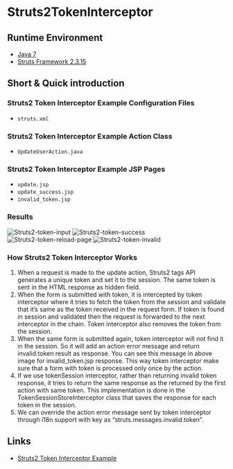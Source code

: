 # Struts2TokenInterceptor

## Runtime Environment
- [Java 7](http://www.oracle.com/technetwork/java/javase/downloads/jdk6downloads-1902814.html)
- [Struts Framework 2.3.15](http://struts.apache.org)

## Short & Quick introduction
### Struts2 Token Interceptor Example Configuration Files
- `struts.xml`

### Struts2 Token Interceptor Example Action Class
- `UpdateUserAction.java`

### Struts2 Token Interceptor Example JSP Pages
- `update.jsp`
- `update_success.jsp`
- `invalid_token.jsp`

### Results
![Struts2-token-input](http://www.wailian.work/images/2018/01/25/Struts2-token-input-450x177.png)
![Struts2-token-success](http://www.wailian.work/images/2018/01/25/Struts2-token-success-450x206.png)
![Struts2-token-reload-page](http://www.wailian.work/images/2018/01/25/Struts2-token-reload-page-450x196.png)
![Struts2-token-invalid](http://www.wailian.work/images/2018/01/25/Struts2-token-invalid-450x263.png)

### How Struts2 Token Interceptor Works
1. When a request is made to the update action, Struts2 tags API generates a unique token and set it to the session. The same token is sent in the HTML response as hidden field.
2. When the form is submitted with token, it is intercepted by token interceptor where it tries to fetch the token from the session and validate that it’s same as the token received in the request form. If token is found in session and validated then the request is forwarded to the next interceptor in the chain. Token interceptor also removes the token from the session.
3. When the same form is submitted again, token interceptor will not find it in the session. So it will add an action error message and return invalid.token result as response. You can see this message in above image for invalid_token.jsp response. This way token interceptor make sure that a form with token is processed only once by the action.
4. If we use tokenSession interceptor, rather than returning invalid token response, it tries to return the same response as the returned by the first action with same token. This implementation is done in the TokenSessionStoreInterceptor class that saves the response for each token in the session.
5. We can override the action error message sent by token interceptor through i18n support with key as “struts.messages.invalid.token”.

## Links
- [Struts2 Token Interceptor Example](https://www.journaldev.com/2281/struts2-token-interceptor-example)
